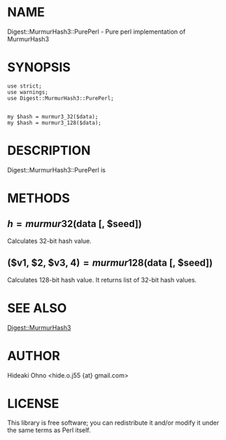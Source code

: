 # NAME

Digest::MurmurHash3::PurePerl - Pure perl implementation of MurmurHash3

# SYNOPSIS

    use strict;
    use warnings;
    use Digest::MurmurHash3::PurePerl;
    

    my $hash = murmur3_32($data);
    my $hash = murmur3_128($data);
    



# DESCRIPTION

Digest::MurmurHash3::PurePerl is 

# METHODS

## $h = murmur32($data \[, $seed\])

Calculates 32-bit hash value.

## ($v1, $2, $v3, $4) = murmur128($data \[, $seed\])

Calculates 128-bit hash value.
It returns list of 32-bit hash values.

# SEE ALSO

[Digest::MurmurHash3](http://search.cpan.org/perldoc?Digest::MurmurHash3)

# AUTHOR

Hideaki Ohno  <hide.o.j55 {at} gmail.com>

# LICENSE

This library is free software; you can redistribute it and/or modify
it under the same terms as Perl itself.

